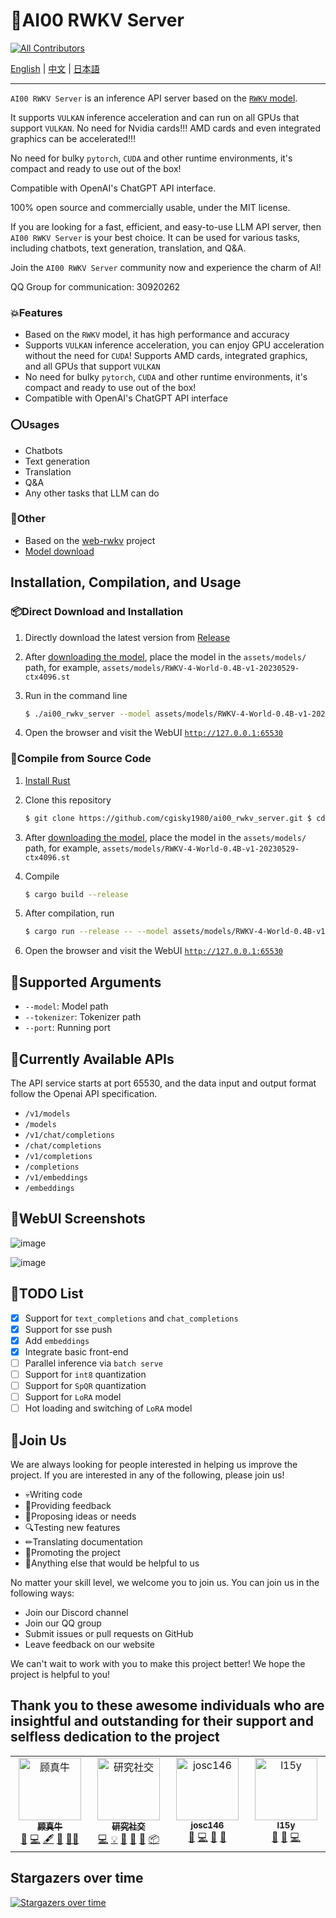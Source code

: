 # 💯AI00 RWKV Server

<!-- ALL-CONTRIBUTORS-BADGE:START - Do not remove or modify this section --> 
[![All Contributors](https://img.shields.io/badge/all_contributors-4-orange.svg?style=flat-square)](#contributors-) 
<!-- ALL-CONTRIBUTORS-BADGE:END -->

 [English](README.md) | [中文](README_zh.md)  | [日本語](README_jp.md)

---

`AI00 RWKV Server` is an inference API server based on the [`RWKV` model](https://github.com/BlinkDL/ChatRWKV).

It supports `VULKAN` inference acceleration and can run on all GPUs that support `VULKAN`. No need for Nvidia cards!!! AMD cards and even integrated graphics can be accelerated!!!

No need for bulky `pytorch`, `CUDA` and other runtime environments, it's compact and ready to use out of the box!

Compatible with OpenAI's ChatGPT API interface.

100% open source and commercially usable, under the MIT license.

If you are looking for a fast, efficient, and easy-to-use LLM API server, then `AI00 RWKV Server` is your best choice. It can be used for various tasks, including chatbots, text generation, translation, and Q&A.

Join the `AI00 RWKV Server` community now and experience the charm of AI!

QQ Group for communication: 30920262

### 💥Features

*   Based on the `RWKV` model, it has high performance and accuracy
*   Supports `VULKAN` inference acceleration, you can enjoy GPU acceleration without the need for `CUDA`! Supports AMD cards, integrated graphics, and all GPUs that support `VULKAN`
*   No need for bulky `pytorch`, `CUDA` and other runtime environments, it's compact and ready to use out of the box!
*   Compatible with OpenAI's ChatGPT API interface

### ⭕Usages

*   Chatbots
*   Text generation
*   Translation
*   Q&A
*   Any other tasks that LLM can do

### 👻Other

*   Based on the [web-rwkv](https://github.com/cryscan/web-rwkv) project
*   [Model download](https://huggingface.co/cgisky/RWKV-safetensors-fp16)

## Installation, Compilation, and Usage

### 📦Direct Download and Installation

1.  Directly download the latest version from [Release](https://github.com/cgisky1980/ai00_rwkv_server/releases)
    
2.  After [downloading the model](https://huggingface.co/cgisky/RWKV-safetensors-fp16), place the model in the `assets/models/` path, for example, `assets/models/RWKV-4-World-0.4B-v1-20230529-ctx4096.st`
    
3.  Run in the command line
    
    ```bash
    $ ./ai00_rwkv_server --model assets/models/RWKV-4-World-0.4B-v1-20230529-ctx4096.st
    ```
    
4.  Open the browser and visit the WebUI [`http://127.0.0.1:65530`](http://127.0.0.1:65530)
    

### 📜Compile from Source Code

1.  [Install Rust](https://www.rust-lang.org/)
    
2.  Clone this repository
    
    ```bash
    $ git clone https://github.com/cgisky1980/ai00_rwkv_server.git $ cd ai00_rwkv_server
    ```
    
3.  After [downloading the model](https://huggingface.co/cgisky/RWKV-safetensors-fp16), place the model in the `assets/models/` path, for example, `assets/models/RWKV-4-World-0.4B-v1-20230529-ctx4096.st`
    
4.  Compile
    
    ```bash
    $ cargo build --release
    ```
    
5.  After compilation, run
    
    ```bash
    $ cargo run --release -- --model assets/models/RWKV-4-World-0.4B-v1-20230529-ctx4096.st
    ```
    
6.  Open the browser and visit the WebUI [`http://127.0.0.1:65530`](http://127.0.0.1:65530)
    

## 📝Supported Arguments

*   `--model`: Model path
*   `--tokenizer`: Tokenizer path
*   `--port`: Running port

## 📙Currently Available APIs

The API service starts at port 65530, and the data input and output format follow the Openai API specification.

*   `/v1/models`
*   `/models`
*   `/v1/chat/completions`
*   `/chat/completions`
*   `/v1/completions`
*   `/completions`
*   `/v1/embeddings`
*   `/embeddings`

## 📙WebUI Screenshots

![image](https://github.com/cgisky1980/ai00_rwkv_server/assets/82481660/33e8da0b-5d3f-4dfc-bf35-4a8147d099bc)

![image](https://github.com/cgisky1980/ai00_rwkv_server/assets/82481660/a24d6c72-31a0-4ff7-8a61-6eb98aae46e8)

## 📝TODO List

*   [x] Support for `text_completions` and `chat_completions`
*   [x] Support for sse push
*   [x] Add `embeddings`
*   [x] Integrate basic front-end
*   [ ] Parallel inference via `batch serve`
*   [ ] Support for `int8` quantization
*   [ ] Support for `SpQR` quantization
*   [ ] Support for `LoRA` model
*   [ ] Hot loading and switching of `LoRA` model

## 👥Join Us

We are always looking for people interested in helping us improve the project. If you are interested in any of the following, please join us!

*   💀Writing code
*   💬Providing feedback
*   🔆Proposing ideas or needs
*   🔍Testing new features
*   ✏Translating documentation
*   📣Promoting the project
*   🏅Anything else that would be helpful to us

No matter your skill level, we welcome you to join us. You can join us in the following ways:

*   Join our Discord channel
*   Join our QQ group
*   Submit issues or pull requests on GitHub
*   Leave feedback on our website

We can't wait to work with you to make this project better! We hope the project is helpful to you!


## Thank you to these awesome individuals who are insightful and outstanding for their support and selfless dedication to the project
<!-- ALL-CONTRIBUTORS-LIST:START - Do not remove or modify this section -->
<!-- prettier-ignore-start -->
<!-- markdownlint-disable -->
<table>
  <tbody>
    <tr>
      <td align="center" valign="top" width="14.28%"><a href="https://github.com/cgisky1980"><img src="https://avatars.githubusercontent.com/u/82481660?v=4?s=100" width="100px;" alt="顾真牛"/><br /><sub><b>顾真牛</b></sub></a><br /><a href="https://github.com/cgisky1980/ai00_rwkv_server/commits?author=cgisky1980" title="Documentation">📖</a> <a href="https://github.com/cgisky1980/ai00_rwkv_server/commits?author=cgisky1980" title="Code">💻</a> <a href="#content-cgisky1980" title="Content">🖋</a> <a href="#design-cgisky1980" title="Design">🎨</a> <a href="#mentoring-cgisky1980" title="Mentoring">🧑‍🏫</a></td>
      <td align="center" valign="top" width="14.28%"><a href="http://cryscan.github.io/profile"><img src="https://avatars.githubusercontent.com/u/16053640?v=4?s=100" width="100px;" alt="研究社交"/><br /><sub><b>研究社交</b></sub></a><br /><a href="https://github.com/cgisky1980/ai00_rwkv_server/commits?author=cryscan" title="Code">💻</a> <a href="#example-cryscan" title="Examples">💡</a> <a href="#ideas-cryscan" title="Ideas, Planning, & Feedback">🤔</a> <a href="#maintenance-cryscan" title="Maintenance">🚧</a> <a href="https://github.com/cgisky1980/ai00_rwkv_server/pulls?q=is%3Apr+reviewed-by%3Acryscan" title="Reviewed Pull Requests">👀</a> <a href="#platform-cryscan" title="Packaging/porting to new platform">📦</a></td>
      <td align="center" valign="top" width="14.28%"><a href="https://github.com/josStorer"><img src="https://avatars.githubusercontent.com/u/13366013?v=4?s=100" width="100px;" alt="josc146"/><br /><sub><b>josc146</b></sub></a><br /><a href="https://github.com/cgisky1980/ai00_rwkv_server/issues?q=author%3AjosStorer" title="Bug reports">🐛</a> <a href="https://github.com/cgisky1980/ai00_rwkv_server/commits?author=josStorer" title="Code">💻</a> <a href="#ideas-josStorer" title="Ideas, Planning, & Feedback">🤔</a> <a href="#tool-josStorer" title="Tools">🔧</a></td>
      <td align="center" valign="top" width="14.28%"><a href="https://github.com/l15y"><img src="https://avatars.githubusercontent.com/u/11372524?v=4?s=100" width="100px;" alt="l15y"/><br /><sub><b>l15y</b></sub></a><br /><a href="#tool-l15y" title="Tools">🔧</a> <a href="#plugin-l15y" title="Plugin/utility libraries">🔌</a> <a href="https://github.com/cgisky1980/ai00_rwkv_server/commits?author=l15y" title="Code">💻</a></td>
    </tr>
  </tbody>
</table>

<!-- markdownlint-restore -->
<!-- prettier-ignore-end -->

<!-- ALL-CONTRIBUTORS-LIST:END -->


## Stargazers over time

[![Stargazers over time](https://starchart.cc/cgisky1980/ai00_rwkv_server.svg)](https://starchart.cc/cgisky1980/ai00_rwkv_server)
